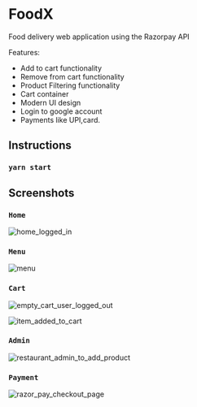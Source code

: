 # FoodX

Food delivery web application using the Razorpay API

Features:

* Add to cart functionality
* Remove from cart functionality
* Product Filtering functionality
* Cart container
* Modern UI design
* Login to google account
* Payments like UPI,card.

## Instructions

### `yarn start`

## Screenshots

### `Home`
![home_logged_in](https://user-images.githubusercontent.com/63772315/193062771-ab5fc65c-f148-4272-a846-4942a7c308b4.png)

### `Menu`
![menu](https://user-images.githubusercontent.com/63772315/193062869-12019bf2-ffc3-4c79-a6ae-e0c4c7490304.png)

### `Cart`
![empty_cart_user_logged_out](https://user-images.githubusercontent.com/63772315/193063216-320514f1-d30f-44b6-bd5a-b3e0c0d05fcf.png)

![item_added_to_cart](https://user-images.githubusercontent.com/63772315/193063231-45e268ad-502d-4cfe-a8f5-4a5a4df38af2.png)

### `Admin`
![restaurant_admin_to_add_product](https://user-images.githubusercontent.com/63772315/193063343-ddb6986b-ee6f-4b8f-a2d4-9c7f3b38c8ed.png)

### `Payment`
![razor_pay_checkout_page](https://user-images.githubusercontent.com/63772315/193063423-54934d29-407e-45b5-8061-58db0f86125d.png)
